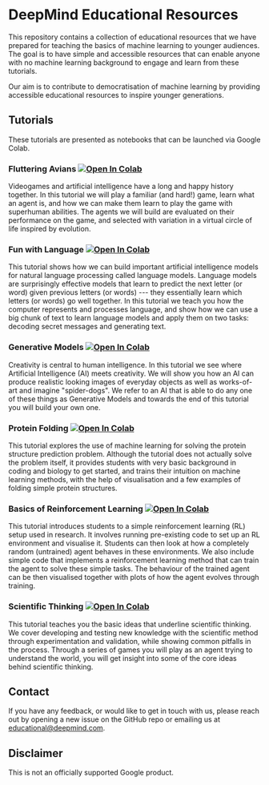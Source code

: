 # DeepMind Educational Resources

This repository contains a collection of educational resources that we have
prepared for teaching the basics of machine learning to younger audiences. The
goal is to have simple and accessible resources that can enable anyone with no
machine learning background to engage and learn from these tutorials.

Our aim is to contribute to democratisation of machine learning by providing
accessible educational resources to inspire younger generations.

## Tutorials

These tutorials are presented as notebooks that can be launched via
Google Colab.

### Fluttering Avians [![Open In Colab](https://colab.research.google.com/assets/colab-badge.svg)](https://colab.research.google.com/github/deepmind/educational/blob/master/colabs/fluttering_avians.ipynb)

Videogames and artificial intelligence have a long and happy history together. In this tutorial we will play a familiar (and hard!) game, learn what an agent is, and how we can make them learn to play the game with superhuman abilities. The agents we will build are evaluated on their performance on the game, and selected with variation in a virtual circle of life inspired by evolution.

### Fun with Language [![Open In Colab](https://colab.research.google.com/assets/colab-badge.svg)](https://colab.research.google.com/github/deepmind/educational/blob/master/colabs/fun_with_language.ipynb)

This tutorial shows how we can build important artificial intelligence models for natural language processing called language models. Language models are surprisingly effective models that learn to predict the next letter (or word) given previous letters (or words) --- they essentially learn which letters (or words) go well together. In this tutorial we teach you how the computer represents and processes language, and show how we can use a big chunk of text to learn language models and apply them on two tasks: decoding secret messages and generating text.

### Generative Models [![Open In Colab](https://colab.research.google.com/assets/colab-badge.svg)](https://colab.research.google.com/github/deepmind/educational/blob/master/colabs/generative_models.ipynb)

Creativity is central to human intelligence. In this tutorial we see where Artificial Intelligence (AI) meets creativity. We will show you how an AI can produce realistic looking images of everyday objects as well as works-of-art and imagine "spider-dogs". We refer to an AI that is able to do any one of these things as Generative Models and towards the end of this tutorial you will build your own one.

### Protein Folding  [![Open In Colab](https://colab.research.google.com/assets/colab-badge.svg)](https://colab.research.google.com/github/deepmind/educational/blob/master/colabs/protein_folding.ipynb)

This tutorial explores the use of machine learning for solving the protein
structure prediction problem. Although the tutorial does not actually solve the
problem itself, it provides students with very basic background in coding
and biology to get started, and trains their intuition on machine learning
methods, with the help of visualisation and a few examples of folding simple
protein structures.

### Basics of Reinforcement Learning [![Open In Colab](https://colab.research.google.com/assets/colab-badge.svg)](https://colab.research.google.com/github/deepmind/educational/blob/master/colabs/reinforcement_learning.ipynb)

This tutorial introduces students to a simple reinforcement learning (RL) setup
used in research. It involves running pre-existing code to set up an RL
environment and visualise it. Students can then look at how a completely random
(untrained) agent behaves in these environments. We also include simple code
that implements a reinforcement learning method that can train the agent to
solve these simple tasks. The behaviour of the trained agent can be then
visualised together with plots of how the agent evolves through training.

### Scientific Thinking [![Open In Colab](https://colab.research.google.com/assets/colab-badge.svg)](https://colab.research.google.com/github/deepmind/educational/blob/master/colabs/scientific_thinking.ipynb)

This tutorial teaches you the basic ideas that underline scientific thinking. We cover developing and testing new knowledge with the scientific method through experimentation and validation, while showing common pitfalls in the process. Through a series of games you will play as an agent trying to understand the world, you will get insight into some of the core ideas behind scientific thinking.

## Contact

If you have any feedback, or would like to get in touch with us,
please reach out by opening a new issue on the GitHub repo or emailing us at
educational@deepmind.com.

## Disclaimer

This is not an officially supported Google product.

